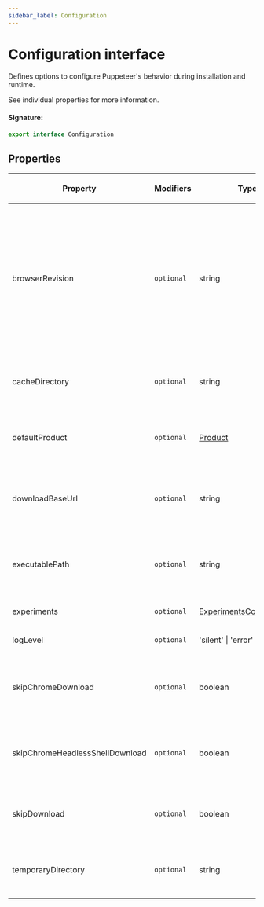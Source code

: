 ```yaml
---
sidebar_label: Configuration
---
```


# Configuration interface

Defines options to configure Puppeteer's behavior during installation and runtime.

See individual properties for more information.

#### Signature:

```typescript
export interface Configuration
```

## Properties

<table><thead><tr><th>

Property

</th><th>

Modifiers

</th><th>

Type

</th><th>

Description

</th><th>

Default

</th></tr></thead>
<tbody><tr><td>

<span id="browserrevision">browserRevision</span>

</td><td>

`optional`

</td><td>

string

</td><td>

Specifies a certain version of the browser you'd like Puppeteer to use.

Can be overridden by `PUPPETEER_BROWSER_REVISION`.

See [puppeteer.launch](./puppeteer.puppeteer.launch.md) on how executable path is inferred.

Use a specific browser version (e.g., 119.0.6045.105). If you use an alias such `stable` or `canary` it will only work during the installation of Puppeteer and it will fail when launching the browser.

</td><td>

The pinned browser version supported by the current Puppeteer version.

</td></tr>
<tr><td>

<span id="cachedirectory">cacheDirectory</span>

</td><td>

`optional`

</td><td>

string

</td><td>

Defines the directory to be used by Puppeteer for caching.

Can be overridden by `PUPPETEER_CACHE_DIR`.

</td><td>

`path.join(os.homedir(), '.cache', 'puppeteer')`

</td></tr>
<tr><td>

<span id="defaultproduct">defaultProduct</span>

</td><td>

`optional`

</td><td>

[Product](./puppeteer.product.md)

</td><td>

Specifies which browser you'd like Puppeteer to use.

Can be overridden by `PUPPETEER_PRODUCT`.

</td><td>

`chrome`

</td></tr>
<tr><td>

<span id="downloadbaseurl">downloadBaseUrl</span>

</td><td>

`optional`

</td><td>

string

</td><td>

Specifies the URL prefix that is used to download the browser.

Can be overridden by `PUPPETEER_DOWNLOAD_BASE_URL`.

</td><td>

Either https://storage.googleapis.com/chrome-for-testing-public or https://archive.mozilla.org/pub/firefox/nightly/latest-mozilla-central, depending on the product.

</td></tr>
<tr><td>

<span id="executablepath">executablePath</span>

</td><td>

`optional`

</td><td>

string

</td><td>

Specifies an executable path to be used in [puppeteer.launch](./puppeteer.puppeteer.launch.md).

Can be overridden by `PUPPETEER_EXECUTABLE_PATH`.

</td><td>

**Auto-computed.**

</td></tr>
<tr><td>

<span id="experiments">experiments</span>

</td><td>

`optional`

</td><td>

[ExperimentsConfiguration](./puppeteer.experimentsconfiguration.md)

</td><td>

Defines experimental options for Puppeteer.

</td><td>

</td></tr>
<tr><td>

<span id="loglevel">logLevel</span>

</td><td>

`optional`

</td><td>

'silent' \| 'error' \| 'warn'

</td><td>

Tells Puppeteer to log at the given level.

</td><td>

`warn`

</td></tr>
<tr><td>

<span id="skipchromedownload">skipChromeDownload</span>

</td><td>

`optional`

</td><td>

boolean

</td><td>

Tells Puppeteer to not Chrome download during installation.

Can be overridden by `PUPPETEER_SKIP_CHROME_DOWNLOAD`.

</td><td>

</td></tr>
<tr><td>

<span id="skipchromeheadlessshelldownload">skipChromeHeadlessShellDownload</span>

</td><td>

`optional`

</td><td>

boolean

</td><td>

Tells Puppeteer to not chrome-headless-shell download during installation.

Can be overridden by `PUPPETEER_SKIP_CHROME_HEADLESS_SHELL_DOWNLOAD`.

</td><td>

</td></tr>
<tr><td>

<span id="skipdownload">skipDownload</span>

</td><td>

`optional`

</td><td>

boolean

</td><td>

Tells Puppeteer to not download during installation.

Can be overridden by `PUPPETEER_SKIP_DOWNLOAD`.

</td><td>

</td></tr>
<tr><td>

<span id="temporarydirectory">temporaryDirectory</span>

</td><td>

`optional`

</td><td>

string

</td><td>

Defines the directory to be used by Puppeteer for creating temporary files.

Can be overridden by `PUPPETEER_TMP_DIR`.

</td><td>

`os.tmpdir()`

</td></tr>
</tbody></table>
